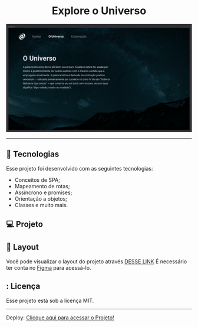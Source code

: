 <h1 align="center"> Explore o Universo </h1>

<p align="center">
  <img alt="imagem" src=./assets/universo.png>
</p>

---

## 🚀 Tecnologias

Esse projeto foi desenvolvido com as seguintes tecnologias:

- Conceitos de SPA;
- Mapeamento de rotas;
- Assíncrono e promises;
- Orientação a objetos;
- Classes e muito mais.

## 💻 Projeto

## 🔖 Layout

Você pode visualizar o layout do projeto através [DESSE LINK](https://www.figma.com/file/BuDdLcaxH0j8N9WsOyVDfd/%5BDesafios-Explorer%5D-SPA-Universe-(Copy)?node-id=0%3A1&mode=dev) É necessário ter conta no [Figma](https://figma.com) para acessá-lo.

## : Licença

Esse projeto está sob a licença MIT.

---

Deploy:
[Clicque aqui para acessar o Projeto!](https://caetanosbr.github.io/galaxies/)
